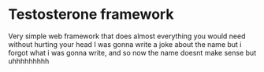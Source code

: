 # Testosterone framework
Very simple web framework that does almost everything you would need without hurting your head
I was gonna write a joke about the name but i forgot what i was gonna write, and so now the name doesnt make sense but uhhhhhhhhh
